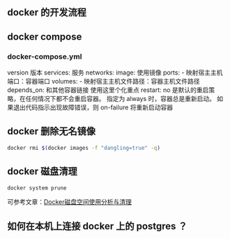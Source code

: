 
## docker 的开发流程

## docker compose

### docker-compose.yml

version  版本
services: 服务
networks: 
image:  使用镜像
ports: - 映射宿主主机端口：容器端口
volumes: - 映射宿主主机文件路径：容器主机文件路径
depends_on: 和其他容器链接 使用这里个化重点
restart: no 是默认的重启策略，在任何情况下都不会重启容器。 指定为 always 时，容器总是重新启动。 如果退出代码指示出现故障错误，则 on-failure 将重新启动容器

## docker 删除无名镜像

```sh
docker rmi $(docker images -f "dangling=true" -q)
```

## docker 磁盘清理

```sh
docker system prune
```

可参考文章：[Docker磁盘空间使用分析与清理](https://www.jianshu.com/p/7aeafe2ea792)

## 如何在本机上连接 docker 上的 postgres ？

